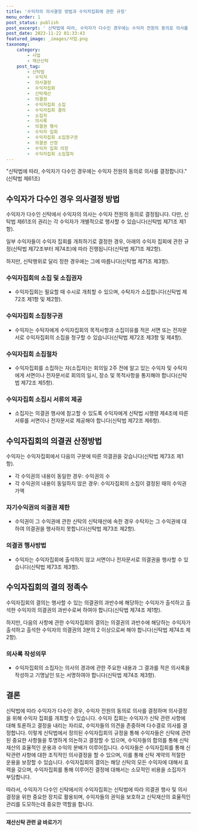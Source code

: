 ```yaml
---
title: '수익자의 의사결정 방법과 수익자집회에 관한 규정'
menu_order: 1
post_status: publish
post_excerpt: ' 신탁법에 따라, 수익자가 다수인 경우에는 수익자 전원의 동의로 의사를 결정합니다.   신탁법 제61조 '
post_date: 2023-11-22 01:33:43
featured_image: _images/사업.png
taxonomy:
    category:
        - 사업
        - 재산신탁
    post_tag:
        - 신탁법
        -  수익자
        -  의사결정
        -  수익자집회
        -  신탁재산
        -  의결권
        -  수익자집회 소집
        -  수익자집회 결의
        -  소집자
        -  의사록
        -  의결권 행사
        -  수익자 집회
        -  수익자집회 소집청구권
        -  의결권 산정
        -  수익자 집회 의장
        -  수익자집회 소집절차
---
```



"신탁법에 따라, 수익자가 다수인 경우에는 수익자 전원의 동의로 의사를 결정합니다." (신탁법 제61조)

## 수익자가 다수인 경우 의사결정 방법

수익자가 다수인 신탁에서 수익자의 의사는 수익자 전원의 동의로 결정됩니다. 다만, 신탁법 제61조의 권리는 각 수익자가 개별적으로 행사할 수 있습니다(신탁법 제71조 제1항). 

일부 수익자들이 수익자 집회를 개최하기로 결정한 경우, 아래의 수익자 집회에 관한 규정(신탁법 제72조부터 제74조)에 따라 진행됩니다(신탁법 제71조 제2항).

하지만, 신탁행위로 달리 정한 경우에는 그에 따릅니다(신탁법 제71조 제3항).

### 수익자집회의 소집 및 소집권자

- 수익자집회는 필요할 때 수시로 개최할 수 있으며, 수탁자가 소집합니다(신탁법 제72조 제1항 및 제2항).

### 수익자집회 소집청구권

- 수익자는 수탁자에게 수익자집회의 목적사항과 소집이유를 적은 서면 또는 전자문서로 수익자집회의 소집을 청구할 수 있습니다(신탁법 제72조 제3항 및 제4항).

### 수익자집회 소집절차

- 수익자집회를 소집하는 자(소집자)는 회의일 2주 전에 알고 있는 수익자 및 수탁자에게 서면이나 전자문서로 회의의 일시, 장소 및 목적사항을 통지해야 합니다(신탁법 제72조 제5항).

### 수익자집회 소집시 서류의 제공

- 소집자는 의결권 행사에 참고할 수 있도록 수익자에게 신탁법 시행령 제4조에 따른 서류를 서면이나 전자문서로 제공해야 합니다(신탁법 제72조 제6항).

## 수익자집회의 의결권 산정방법

수익자는 수익자집회에서 다음의 구분에 따른 의결권을 갖습니다(신탁법 제73조 제1항).

- 각 수익권의 내용이 동일한 경우: 수익권의 수
- 각 수익권의 내용이 동일하지 않은 경우: 수익자집회의 소집이 결정된 때의 수익권 가액

### 자기수익권의 의결권 제한

- 수익권이 그 수익권에 관한 신탁의 신탁재산에 속한 경우 수탁자는 그 수익권에 대하여 의결권을 행사하지 못합니다(신탁법 제73조 제2항).

### 의결권 행사방법

- 수익자는 수익자집회에 출석하지 않고 서면이나 전자문서로 의결권을 행사할 수 있습니다(신탁법 제73조 제3항).

## 수익자집회의 결의 정족수

수익자집회의 결의는 행사할 수 있는 의결권의 과반수에 해당하는 수익자가 출석하고 출석한 수익자의 의결권의 과반수로써 하여야 합니다(신탁법 제74조 제1항).

하지만, 다음의 사항에 관한 수익자집회의 결의는 의결권의 과반수에 해당하는 수익자가 출석하고 출석한 수익자의 의결권의 3분의 2 이상으로써 해야 합니다(신탁법 제74조 제2항).

### 의사록 작성의무

- 수익자집회의 소집자는 의사의 경과에 관한 주요한 내용과 그 결과를 적은 의사록을 작성하고 기명날인 또는 서명하여야 합니다(신탁법 제74조 제3항).


## 결론

신탁법에 따라 수익자가 다수인 경우, 수익자 전원의 동의로 의사를 결정하며 의사결정을 위해 수익자 집회를 개최할 수 있습니다. 수익자 집회는 수익자가 신탁 관련 사항에 대해 토론하고 결정을 내리는 자리로, 수익자들의 의견을 존중하며 다수결로 의사를 결정합니다. 이렇게 신탁법에서 정의된 수익자집회의 규정을 통해 수익자들은 신탁에 관련된 중요한 사항들을 투명하게 의논하고 결정할 수 있으며, 수익자들의 합의를 통해 신탁재산의 효율적인 운용과 수익의 분배가 이루어집니다. 수익자들은 수익자집회를 통해 신탁관련 사항에 대한 조직적인 의사결정을 할 수 있으며, 이를 통해 신탁 계약의 적절한 운용을 보장할 수 있습니다. 수익자집회의 결의는 해당 신탁의 모든 수익자에 대해서 효력을 갖으며, 수익자집회를 통해 이루어진 결정에 대해서는 소모적인 비용을 소집자가 부담합니다.

따라서, 수익자가 다수인 신탁에서의 수익자집회는 신탁법에 따라 의결권 행사 및 의사결정을 위한 중요한 장치로 활용되며, 수익자들의 권익을 보호하고 신탁재산의 효율적인 관리를 도모하는데 중요한 역할을 합니다.


<!-- wp:separator -->
<hr class="wp-block-separator has-alpha-channel-opacity"/>
<!-- /wp:separator -->

<!-- wp:group {"backgroundColor":"base","layout":{"type":"constrained"}} -->
<div class="wp-block-group has-base-background-color has-background"><!-- wp:paragraph {"align":"center","fontSize":"medium"} -->
<p class="has-text-align-center has-large-font-size"><strong>재산신탁 관련 글 바로가기</strong></p>
<!-- /wp:paragraph -->


<!-- wp:latest-posts
{"categories":[{"id":28227,"count":19,"description":"","link":"https://uknowlaw.com/category/%ec%9e%ac%ec%82%b0%ec%8b%a0%ed%83%81/","name":"재산신탁","slug":"재산신탁","taxonomy":"category","parent":0,"meta":[],"_links":{"self":[{"href":"https://uknowlaw.com/wp-json/wp/v2/categories/28227"}],"collection":[{"href":"https://uknowlaw.com/wp-json/wp/v2/categories"}],"about":[{"href":"https://uknowlaw.com/wp-json/wp/v2/taxonomies/category"}],"wp:post_type":[{"href":"https://uknowlaw.com/wp-json/wp/v2/posts?categories=28227"}],"curies":[{"name":"wp","href":"https://api.w.org/{rel}","templated":true}]}}],"postsToShow":100,"excerptLength":28,"postLayout":"grid","columns":2,"featuredImageAlign":"left","featuredImageSizeSlug":"large","fontSize":"small"} /--></div>
<!-- /wp:group -->